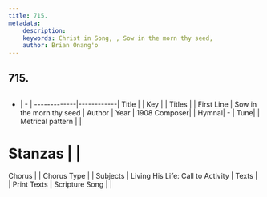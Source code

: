 ```yaml
---
title: 715. 
metadata:
    description: 
    keywords: Christ in Song, , Sow in the morn thy seed, 
    author: Brian Onang'o
---
```



## 715. 

```txt

```

- |   -  |
-------------|------------|
Title |  |
Key |  |
Titles |  |
First Line | Sow in the morn thy seed |
Author | 
Year | 1908
Composer|  |
Hymnal|  - |
Tune|  |
Metrical pattern | |
# Stanzas |  |
Chorus |  |
Chorus Type |  |
Subjects | Living His Life: Call to Activity |
Texts |  |
Print Texts | 
Scripture Song |  |
  
